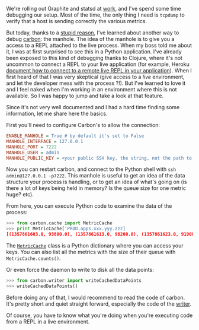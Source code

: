 We're rolling out Graphite and statsd at [work](http://saymedia.com), and I've spend some time debugging our setup. Most of the time, the only thing I need is `tcpdump` to verify that a host is sending correctly the various metrics.

But today, thanks to a [stupid reason](http://if.andonlyif.net/blog/2013/01/the-case-of-the-disappearing-metrics.html), I've learned about another way to debug [carbon](http://graphite.readthedocs.org/en/latest/carbon-daemons.html): the manhole. The idea of the manhole is to give you a access to a REPL attached to the live process. When my boss told me about it, I was at first surprised to see this in a Python application. I've already been exposed to this kind of debugging thanks to Clojure, where it's not uncommon to connect a REPL to your live application (for example, Heroku [document how to connect to a remote live REPL in your application](https://devcenter.heroku.com/articles/debugging-clojure)). When I first heard of that I was very skeptical (give access to a *live* environment, and let the developer mess with the process ?!). But I've learned to love it and I feel naked when I'm working in an environment where this is not available. So I was happy to jump and take a look at that feature.

Since it's not very well documented and I had a hard time finding some information, let me share here the basics.

First you'll need to configure Carbon's to allow the connection:

``` ini
ENABLE_MANHOLE = True # by default it's set to False
MANHOLE_INTERFACE = 127.0.0.1
MANHOLE_PORT = 7222
MANHOLE_USER = admin
MANHOLE_PUBLIC_KEY = <your public SSH key, the string, not the path to the key>
```

Now you can restart carbon, and connect to the Python shell with `ssh admin@127.0.0.1 -p7222`. This manhole is useful to get an idea of the data structure your process is handling, or to get an idea of what's going on (is there a lot of keys being held in memory? Is the queue size for one metric huge? etc).

From here, you can execute Python code to examine the data of the process:

``` python
>>> from carbon.cache import MetricCache
>>> print MetricCache['PROD.apps.xxx.yyy.zzz]
[(1357861603.0, 93800.0), (1357861613.0, 98200.0), (1357861623.0, 91900.0)]
```

The [`MetricCache`](https://github.com/graphite-project/carbon/blob/master/lib/carbon/cache.py#L19) class is a Python dictionary where you can access your keys. You can also list all the metrics with the size of their queue with `MetricCache.counts()`.

Or even force the daemon to write to disk all the data points:

``` python
>>> from carbon.writer import writeCachedDataPoints
>>> writeCachedDataPoints()
```

Before doing any of that, I would recommend to read the code of carbon. It's pretty short and quiet straight forward, especially the code of the [writer](https://github.com/graphite-project/carbon/blob/master/lib/carbon/writer.py).

Of course, you have to know what you're doing when you're executing code from a REPL in a live environment.
